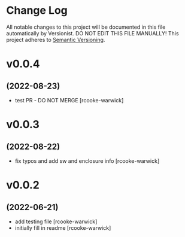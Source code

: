 # Change Log

All notable changes to this project will be documented in this file
automatically by Versionist. DO NOT EDIT THIS FILE MANUALLY!
This project adheres to [Semantic Versioning](http://semver.org/).

# v0.0.4
## (2022-08-23)

* test PR - DO NOT MERGE [rcooke-warwick]

# v0.0.3
## (2022-08-22)

* fix typos and add sw and enclosure info [rcooke-warwick]

# v0.0.2
## (2022-06-21)

* add testing file [rcooke-warwick]
* initially fill in readme [rcooke-warwick]
